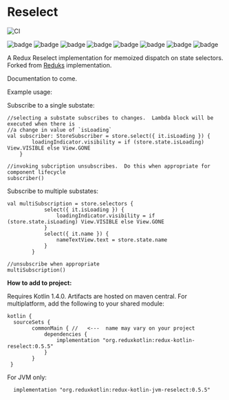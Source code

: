 # Reselect

![CI](https://github.com/reduxkotlin/Reselect/workflows/PR/badge.svg)

![badge][badge-android]
![badge][badge-native]
![badge][badge-js]
![badge][badge-jvm]
![badge][badge-linux]
![badge][badge-windows]
![badge][badge-mac]
![badge][badge-wasm]

A Redux Reselect implementation for memoized dispatch on state selectors.  Forked from [Reduks](https://github.com/beyondeye/Reduks) implementation.

Documentation to come.

Example usage:

Subscribe to a single substate:

```
//selecting a substate subscribes to changes.  Lambda block will be executed when there is 
//a change in value of `isLoading`
val subscriber: StoreSubscriber = store.select({ it.isLoading }) {
        loadingIndicator.visibility = if (store.state.isLoading) View.VISIBLE else View.GONE
    }

//invoking subcription unsubscribes.  Do this when appropriate for component lifecycle
subscriber()  
```

Subscribe to multiple substates:
```
val multiSubscription = store.selectors {
            select({ it.isLoading }) {
                loadingIndicator.visibility = if (store.state.isLoading) View.VISIBLE else View.GONE
            }
            select({ it.name }) {
                nameTextView.text = store.state.name
            }
        }

//unsubscribe when appropriate
multiSubscription()
```
__How to add to project:__

Requires Kotlin 1.4.0.
Artifacts are hosted on maven central.  For multiplatform, add the following to your shared module:


```
kotlin {
  sourceSets {
        commonMain { //   <---  name may vary on your project
            dependencies {
                implementation "org.reduxkotlin:redux-kotlin-reselect:0.5.5"
            }
        }
 }
```

For JVM only:
```
  implementation "org.reduxkotlin:redux-kotlin-jvm-reselect:0.5.5"
```

[badge-android]: http://img.shields.io/badge/platform-android-brightgreen.svg?style=flat
[badge-native]: http://img.shields.io/badge/platform-native-lightgrey.svg?style=flat	
[badge-native]: http://img.shields.io/badge/platform-native-lightgrey.svg?style=flat
[badge-js]: http://img.shields.io/badge/platform-js-yellow.svg?style=flat
[badge-js]: http://img.shields.io/badge/platform-js-yellow.svg?style=flat
[badge-jvm]: http://img.shields.io/badge/platform-jvm-orange.svg?style=flat
[badge-jvm]: http://img.shields.io/badge/platform-jvm-orange.svg?style=flat
[badge-linux]: http://img.shields.io/badge/platform-linux-important.svg?style=flat
[badge-linux]: http://img.shields.io/badge/platform-linux-important.svg?style=flat 
[badge-windows]: http://img.shields.io/badge/platform-windows-informational.svg?style=flat
[badge-windows]: http://img.shields.io/badge/platform-windows-informational.svg?style=flat
[badge-mac]: http://img.shields.io/badge/platform-macos-lightgrey.svg?style=flat
[badge-mac]: http://img.shields.io/badge/platform-macos-lightgrey.svg?style=flat
[badge-wasm]: https://img.shields.io/badge/platform-wasm-darkblue.svg?style=flat
